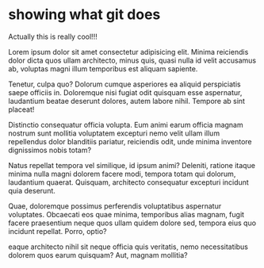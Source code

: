 # showing what git does

Actually this is really cool!!!

Lorem ipsum dolor sit amet consectetur adipisicing elit. Minima reiciendis dolor dicta quos ullam architecto, minus quis, quasi nulla id velit accusamus ab, voluptas magni illum temporibus est aliquam sapiente.

Tenetur, culpa quo? Dolorum cumque asperiores ea aliquid perspiciatis saepe officiis in. Doloremque nisi fugiat odit quisquam esse aspernatur, laudantium beatae deserunt dolores, autem labore nihil. Tempore ab sint placeat!

Distinctio consequatur officia volupta. Eum animi earum officia magnam nostrum sunt mollitia voluptatem excepturi nemo velit ullam illum repellendus dolor blanditiis pariatur, reiciendis odit, unde minima inventore dignissimos nobis totam?

Natus repellat tempora vel similique, id ipsum animi? Deleniti, ratione itaque minima nulla magni dolorem facere modi, tempora totam qui dolorum, laudantium quaerat. Quisquam, architecto consequatur excepturi incidunt quia deserunt.

Quae, doloremque possimus perferendis voluptatibus aspernatur voluptates. Obcaecati eos quae minima, temporibus alias magnam, fugit facere praesentium neque quos ullam quidem dolore sed, tempora eius quo incidunt repellat. Porro, optio?

eaque architecto nihil sit neque officia quis veritatis, nemo necessitatibus dolorem quos earum quisquam? Aut, magnam mollitia?
